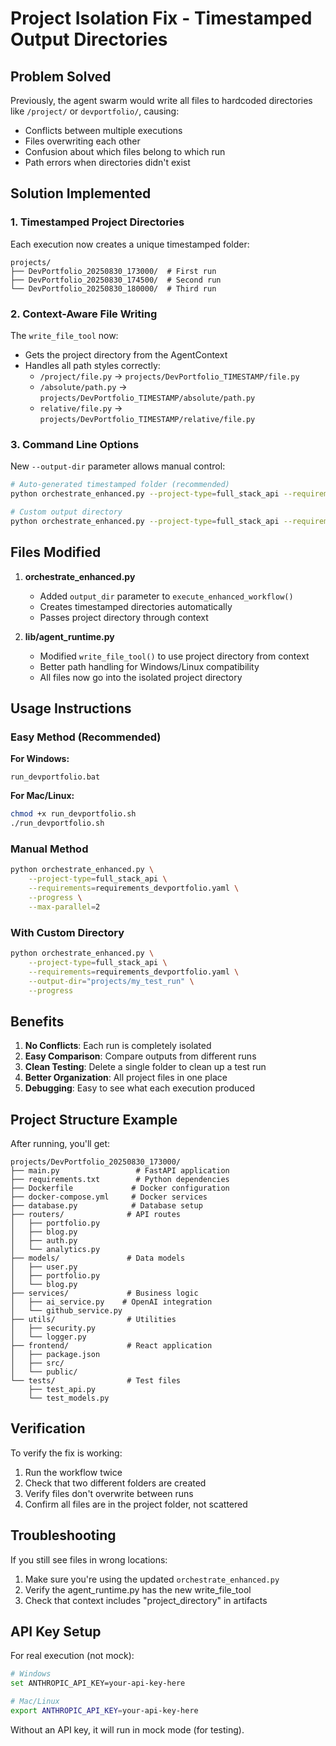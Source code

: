 # Project Isolation Fix - Timestamped Output Directories

## Problem Solved
Previously, the agent swarm would write all files to hardcoded directories like `/project/` or `devportfolio/`, causing:
- Conflicts between multiple executions
- Files overwriting each other
- Confusion about which files belong to which run
- Path errors when directories didn't exist

## Solution Implemented

### 1. Timestamped Project Directories
Each execution now creates a unique timestamped folder:
```
projects/
├── DevPortfolio_20250830_173000/  # First run
├── DevPortfolio_20250830_174500/  # Second run
└── DevPortfolio_20250830_180000/  # Third run
```

### 2. Context-Aware File Writing
The `write_file_tool` now:
- Gets the project directory from the AgentContext
- Handles all path styles correctly:
  - `/project/file.py` → `projects/DevPortfolio_TIMESTAMP/file.py`
  - `/absolute/path.py` → `projects/DevPortfolio_TIMESTAMP/absolute/path.py`
  - `relative/file.py` → `projects/DevPortfolio_TIMESTAMP/relative/file.py`

### 3. Command Line Options
New `--output-dir` parameter allows manual control:
```bash
# Auto-generated timestamped folder (recommended)
python orchestrate_enhanced.py --project-type=full_stack_api --requirements=requirements_devportfolio.yaml

# Custom output directory
python orchestrate_enhanced.py --project-type=full_stack_api --requirements=requirements_devportfolio.yaml --output-dir="my_custom_folder"
```

## Files Modified

1. **orchestrate_enhanced.py**
   - Added `output_dir` parameter to `execute_enhanced_workflow()`
   - Creates timestamped directories automatically
   - Passes project directory through context

2. **lib/agent_runtime.py**
   - Modified `write_file_tool()` to use project directory from context
   - Better path handling for Windows/Linux compatibility
   - All files now go into the isolated project directory

## Usage Instructions

### Easy Method (Recommended)

**For Windows:**
```batch
run_devportfolio.bat
```

**For Mac/Linux:**
```bash
chmod +x run_devportfolio.sh
./run_devportfolio.sh
```

### Manual Method
```bash
python orchestrate_enhanced.py \
    --project-type=full_stack_api \
    --requirements=requirements_devportfolio.yaml \
    --progress \
    --max-parallel=2
```

### With Custom Directory
```bash
python orchestrate_enhanced.py \
    --project-type=full_stack_api \
    --requirements=requirements_devportfolio.yaml \
    --output-dir="projects/my_test_run" \
    --progress
```

## Benefits

1. **No Conflicts**: Each run is completely isolated
2. **Easy Comparison**: Compare outputs from different runs
3. **Clean Testing**: Delete a single folder to clean up a test run
4. **Better Organization**: All project files in one place
5. **Debugging**: Easy to see what each execution produced

## Project Structure Example

After running, you'll get:
```
projects/DevPortfolio_20250830_173000/
├── main.py                 # FastAPI application
├── requirements.txt        # Python dependencies
├── Dockerfile             # Docker configuration
├── docker-compose.yml     # Docker services
├── database.py            # Database setup
├── routers/              # API routes
│   ├── portfolio.py
│   ├── blog.py
│   ├── auth.py
│   └── analytics.py
├── models/               # Data models
│   ├── user.py
│   ├── portfolio.py
│   └── blog.py
├── services/             # Business logic
│   ├── ai_service.py    # OpenAI integration
│   └── github_service.py
├── utils/                # Utilities
│   ├── security.py
│   └── logger.py
├── frontend/             # React application
│   ├── package.json
│   ├── src/
│   └── public/
└── tests/                # Test files
    ├── test_api.py
    └── test_models.py
```

## Verification

To verify the fix is working:
1. Run the workflow twice
2. Check that two different folders are created
3. Verify files don't overwrite between runs
4. Confirm all files are in the project folder, not scattered

## Troubleshooting

If you still see files in wrong locations:
1. Make sure you're using the updated `orchestrate_enhanced.py`
2. Verify the agent_runtime.py has the new write_file_tool
3. Check that context includes "project_directory" in artifacts

## API Key Setup

For real execution (not mock):
```bash
# Windows
set ANTHROPIC_API_KEY=your-api-key-here

# Mac/Linux
export ANTHROPIC_API_KEY=your-api-key-here
```

Without an API key, it will run in mock mode (for testing).
